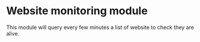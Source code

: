 # Website monitoring module

This module will query every few minutes a list of website to check they are alive.
